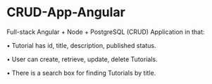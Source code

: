 # CRUD-App-Angular

 Full-stack Angular + Node + PostgreSQL (CRUD) Application in that:
 
•	Tutorial has id, title, description, published status.

•	User can create, retrieve, update, delete Tutorials.

•	There is a search box for finding Tutorials by title.

 


